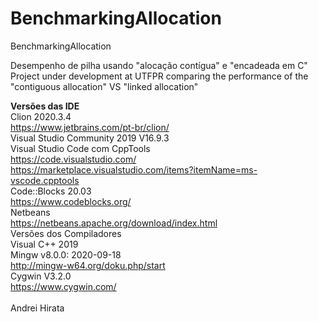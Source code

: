 # BenchmarkingAllocation
BenchmarkingAllocation

Desempenho de pilha usando "alocação contígua" e "encadeada em C"
Project under development at UTFPR comparing the performance of the "contiguous allocation" VS "linked allocation"

<STRONG>Versões das IDE</STRONG> 
<br>
Clion 2020.3.4
<br>
https://www.jetbrains.com/pt-br/clion/
<br>
Visual Studio Community 2019 V16.9.3
<br>
Visual Studio Code com CppTools
<br>
https://code.visualstudio.com/
<br>
https://marketplace.visualstudio.com/items?itemName=ms-vscode.cpptools
<br>
Code::Blocks 20.03
<br>
https://www.codeblocks.org/
<br>
Netbeans
<br>
https://netbeans.apache.org/download/index.html
<br>
Versões dos Compiladores
<br>
Visual C++ 2019
<br>
Mingw v8.0.0: 2020-09-18
<br>
http://mingw-w64.org/doku.php/start
<br>
Cygwin V3.2.0
<br>
https://www.cygwin.com/
<br>
<br>
Andrei Hirata
